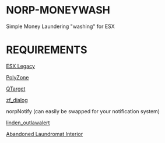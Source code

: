 # NORP-MONEYWASH
Simple Money Laundering "washing" for ESX

# REQUIREMENTS
[ESX Legacy](https://github.com/overextended/es_extended)

[PolyZone](https://github.com/mkafrin/PolyZone)

[QTarget](https://github.com/overextended/qtarget)

[zf_dialog](https://github.com/zf-development/zf_dialog)

norpNotify (can easily be swapped for your notification system)

[linden_outlawalert](https://github.com/thelindat/linden_outlawalert)

[Abandoned Laundromat Interior](https://www.gta5-mods.com/maps/abandoned-laundromat-interior-singleplayer-fivem-gtadps)
